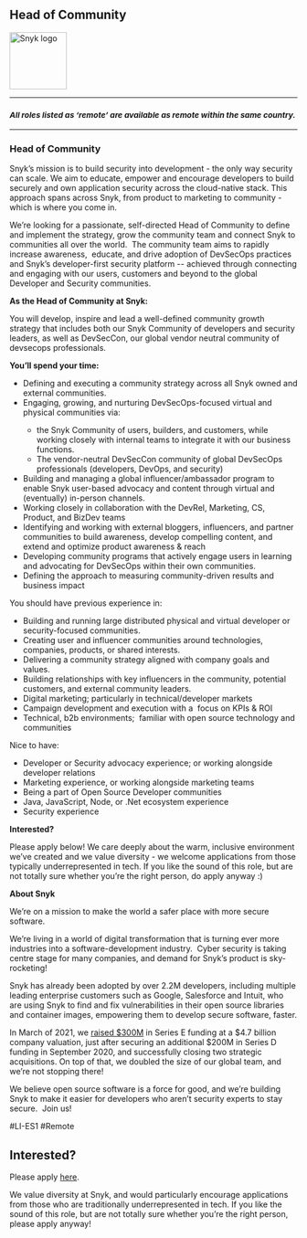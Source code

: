 Head of Community
---

<img src="https://res.cloudinary.com/snyk/image/upload/v1537345894/press-kit/brand/logo-black.png" width="100" alt="Snyk logo" />

<hr>
<h3><em><strong><sub>All roles listed as ‘remote’ are available as remote within the same country.</sub></strong></em></h3>
<hr>
<h3><strong>Head of Community</strong></h3>
<p><span style="font-weight: 400;">Snyk’s mission is to build security into development - the only way security can scale. </span><span style="font-weight: 400;">We aim to educate, empower and encourage developers to build securely and own application security across the cloud-native stack</span><span style="font-weight: 400;">. This approach spans across Snyk, from product to marketing to community - which is where you come in.</span></p>
<p><span style="font-weight: 400;">We’re looking for a passionate</span><span style="font-weight: 400;">, self-directed Head of Community to define and implement the strategy, grow the community team and connect Snyk to communities all over the world.&nbsp; The community team aims to rapidly increase awareness,&nbsp; educate, and drive adoption of DevSecOps practices and Snyk’s developer-first security platform -- achieved through connecting and engaging with our users, customers and beyond to the global Developer and Security communities.&nbsp;</span></p>
<p><strong>As the Head of Community at Snyk:</strong></p>
<p><span style="font-weight: 400;">You will develop, inspire and lead a well-defined community growth strategy that includes both our Snyk Community of developers and security leaders, as well as DevSecCon, our global vendor neutral community of devsecops professionals.&nbsp;</span></p>
<p><strong>You’ll spend your time:</strong></p>
<ul>
<li style="font-weight: 400;"><span style="font-weight: 400;">Defining and executing a community strategy across all Snyk owned and external communities.</span></li>
<li style="font-weight: 400;"><span style="font-weight: 400;">Engaging, growing, and nurturing DevSecOps-focused virtual and physical communities via:</span></li>
<ul>
<li style="font-weight: 400;"><span style="font-weight: 400;">the Snyk Community of users, builders, and customers, while working closely with internal teams to integrate it with our business functions.</span></li>
<li style="font-weight: 400;"><span style="font-weight: 400;">The vendor-neutral DevSecCon community of global DevSecOps professionals (developers, DevOps, and security)</span></li>
</ul>
<li style="font-weight: 400;"><span style="font-weight: 400;">Building and managing a global influencer/ambassador program to enable Snyk user-based advocacy and content through virtual and (eventually) in-person channels.</span></li>
<li style="font-weight: 400;"><span style="font-weight: 400;">Working closely in collaboration with the DevRel, Marketing, CS, Product, and BizDev teams</span></li>
<li style="font-weight: 400;"><span style="font-weight: 400;">Identifying and working with external bloggers, influencers, and partner communities to build awareness, develop compelling content, and extend and optimize product awareness &amp; reach</span></li>
<li style="font-weight: 400;"><span style="font-weight: 400;">Developing community programs that actively engage users in learning and advocating for DevSecOps within their own communities.&nbsp;</span></li>
<li style="font-weight: 400;"><span style="font-weight: 400;">Defining the approach to measuring community-driven results and business impact&nbsp;</span></li>
</ul>
<p><span style="font-weight: 400;">You should have previous experience in:</span></p>
<ul>
<li style="font-weight: 400;"><span style="font-weight: 400;">Building and running large distributed physical and virtual developer or security-focused communities.</span></li>
<li style="font-weight: 400;"><span style="font-weight: 400;">Creating user and influencer communities around technologies, companies, products, or shared interests.</span></li>
<li style="font-weight: 400;"><span style="font-weight: 400;">Delivering a community strategy aligned with company goals and values.</span></li>
<li style="font-weight: 400;"><span style="font-weight: 400;">Building relationships with key influencers in the community, potential customers, and external community leaders.</span></li>
<li style="font-weight: 400;"><span style="font-weight: 400;">Digital marketing; particularly in technical/developer markets&nbsp;</span></li>
<li style="font-weight: 400;"><span style="font-weight: 400;">Campaign development and execution with a&nbsp; focus on KPIs &amp; ROI&nbsp;</span></li>
<li style="font-weight: 400;"><span style="font-weight: 400;">Technical, b2b environments;&nbsp; familiar with open source technology and communities</span></li>
</ul>
<p><span style="font-weight: 400;">Nice to have:</span></p>
<ul>
<li style="font-weight: 400;"><span style="font-weight: 400;">Developer or Security advocacy experience; or working alongside developer relations</span></li>
<li style="font-weight: 400;"><span style="font-weight: 400;">Marketing experience, or working alongside marketing teams</span></li>
<li style="font-weight: 400;"><span style="font-weight: 400;">Being a part of Open Source Developer communities</span></li>
<li style="font-weight: 400;"><span style="font-weight: 400;">Java, JavaScript, Node, or .Net ecosystem experience</span></li>
<li style="font-weight: 400;"><span style="font-weight: 400;">Security experience</span></li>
</ul>
<p><strong>Interested?</strong></p>
<p><span style="font-weight: 400;">Please apply below! We care deeply about the warm, inclusive environment we’ve created and we value diversity - we welcome applications from those typically underrepresented in tech. If you like the sound of this role, but are not totally sure whether you’re the right person, do apply anyway :)</span></p>
<p class="p1"><span class="s1"><strong>About Snyk</strong></span></p>
<p><span style="font-weight: 400;">We’re on a mission to make the world a safer place with more secure software.</span></p>
<p><span style="font-weight: 400;">We’re living in a world of digital transformation that is turning ever more industries into a software-development industry.&nbsp; Cyber security is taking centre stage for many companies, and demand for Snyk’s product is sky-rocketing!&nbsp;&nbsp;</span></p>
<p><span style="font-weight: 400;">Snyk has already been adopted by over 2.2M developers, including multiple leading enterprise customers such as Google, Salesforce and Intuit, who are using Snyk to find and fix vulnerabilities in their open source libraries and container images, empowering them to develop secure software, faster.</span></p>
<p><span style="font-weight: 400;">In March of 2021, we <a href="https://snyk.io/news/snyk-advances-developer-first-security-with-series-e-investment/" target="_blank">raised $300M</a> in Series E funding at a $4.7 billion company valuation, just after securing an additional $200M in Series D funding in September 2020, and successfully closing two strategic acquisitions. On top of that, we doubled the size of our global team, and we’re not stopping there!&nbsp;&nbsp;</span></p>
<p><span style="font-weight: 400;">We believe open source software is a force for good, and we’re building Snyk to make it easier for developers who aren’t security experts to stay secure.&nbsp; Join us!</span></p>
<p><span style="font-weight: 400;">#LI-ES1 #Remote</span></p>

Interested?
---

Please apply [here](https://boards.greenhouse.io/snyk/jobs/4941871002#app).

We value diversity at Snyk, and would particularly encourage applications from those who are traditionally underrepresented in tech.
If you like the sound of this role, but are not totally sure whether you’re the right person, please apply anyway!
